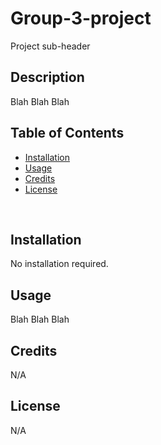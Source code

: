 # Group-3-project
Project sub-header

## Description
Blah Blah Blah<br>


## Table of Contents
- [Installation](#installation)<br>
- [Usage](#usage)<br>
- [Credits](#credits)<br>
- [License](#license)
<br>

## Installation
No installation required.
<br>

## Usage
Blah Blah Blah<br>

## Credits
N/A
<br>

## License
N/A
<br>